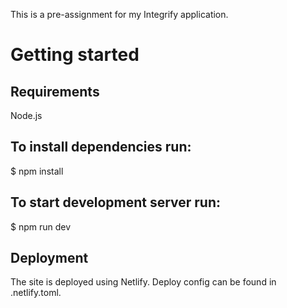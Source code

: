 
This is a pre-assignment for my Integrify application.



# Getting started

## Requirements
Node.js

## To install dependencies run:
$ npm install

## To start development server run:
$ npm run dev


## Deployment
The site is deployed using Netlify. Deploy config can be found in .netlify.toml.


